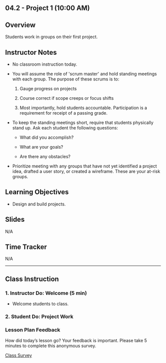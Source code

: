 ## 04.2 - Project 1 (10:00 AM) 

## Overview

Students work in groups on their first project.

## Instructor Notes

* No classroom instruction today. 

* You will assume the role of 'scrum master' and hold standing meetings with each group. The purpose of these scrums is to: 

    1. Gauge progress on projects
    
    2. Course correct if scope creeps or focus shifts
    
    3. Most importantly, hold students accountable. Participation is a requirement for receipt of a passing grade. 

* To keep the standing meetings short, require that students physically stand up. Ask each student the following questions: 

  * What did you accomplish? 

  * What are your goals? 

  * Are there any obstacles? 

* Prioritize meeting with any groups that have not yet identified a project idea, drafted a user story, or created a wireframe. These are your at-risk groups. 

## Learning Objectives

* Design and build projects.

## Slides

N/A

## Time Tracker

N/A

---

## Class Instruction

### 1. Instructor Do: Welcome (5 min)

* Welcome students to class. 

### 2. Student Do: Project Work

### Lesson Plan Feedback

How did today’s lesson go? Your feedback is important. Please take 5 minutes to complete this anonymous survey.

[Class Survey](https://forms.gle/nYLbt6NZUNJMJ1h38)
